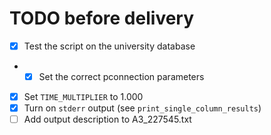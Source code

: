 # TODO before delivery
- [x] Test the script on the university database
- - [x] Set the correct pconnection parameters
- [x] Set `TIME_MULTIPLIER` to 1.000
- [x] Turn on `stderr` output (see `print_single_column_results`)
- [ ] Add output description to A3_227545.txt